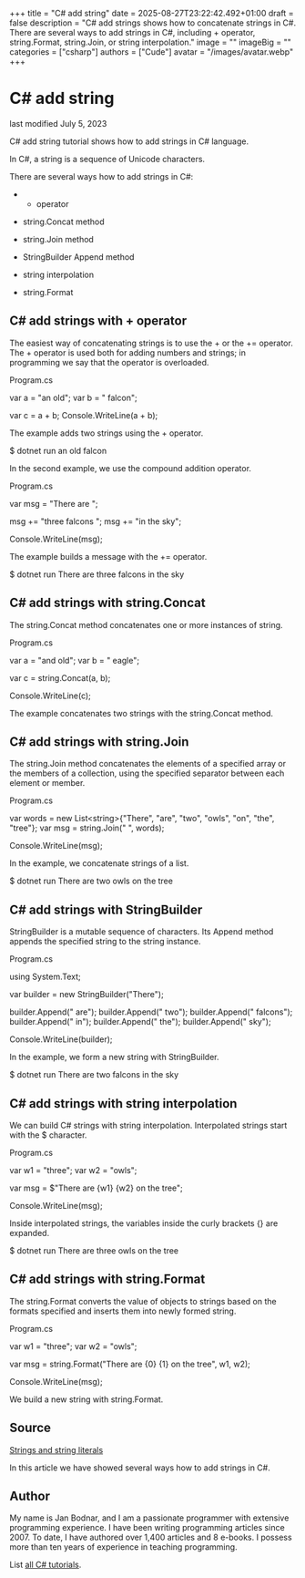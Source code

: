+++
title = "C# add string"
date = 2025-08-27T23:22:42.492+01:00
draft = false
description = "C# add strings shows how to concatenate
strings in C#. There are several ways to add strings in C#, including + 
operator, string.Format, string.Join, or string interpolation."
image = ""
imageBig = ""
categories = ["csharp"]
authors = ["Cude"]
avatar = "/images/avatar.webp"
+++

# C# add string

last modified July 5, 2023

 

C# add string tutorial shows how to add strings in C# language.

In C#, a string is a sequence of Unicode characters.

There are several ways how to add strings in C#:

  - + operator

  - string.Concat method

  - string.Join method

  - StringBuilder Append method

  - string interpolation

  - string.Format

## C# add strings with + operator

The easiest way of concatenating strings is to use the + or the
+= operator. The + operator is used both for adding numbers and
strings; in programming we say that the operator is overloaded. 

Program.cs
  

var a = "an old";
var b = " falcon";

var c = a + b;
Console.WriteLine(a + b);

The example adds two strings using the + operator.

$ dotnet run
an old falcon

In the second example, we use the compound addition operator. 

Program.cs
  

var msg = "There are ";

msg += "three falcons ";
msg += "in the sky";

Console.WriteLine(msg);

The example builds a message with the += operator. 

$ dotnet run
There are three falcons in the sky

## C# add strings with string.Concat

The string.Concat method concatenates one or more instances of 
string.

Program.cs
  

var a = "and old";
var b = " eagle";

var c = string.Concat(a, b);

Console.WriteLine(c);

The example concatenates two strings with the string.Concat method.

## C# add strings with string.Join

The string.Join method concatenates the elements of a specified
array or the members of a collection, using the specified separator between each
element or member.

Program.cs
  

var words = new List&lt;string&gt;{"There", "are", "two", "owls", "on", "the", "tree"};
var msg = string.Join(" ", words);

Console.WriteLine(msg);

In the example, we concatenate strings of a list. 

$ dotnet run
There are two owls on the tree

## C# add strings with StringBuilder

StringBuilder is a mutable sequence of characters. Its
Append method appends the specified string to the string instance.

Program.cs
  

using System.Text;

var builder = new StringBuilder("There");

builder.Append(" are");
builder.Append(" two");
builder.Append(" falcons");
builder.Append(" in");
builder.Append(" the");
builder.Append(" sky");

Console.WriteLine(builder);

In the example, we form a new string with StringBuilder.

$ dotnet run 
There are two falcons in the sky

## C# add strings with string interpolation

We can build C# strings with string interpolation. Interpolated strings 
start with the $ character.

Program.cs
  

var w1 = "three";
var w2 = "owls";

var msg = $"There are {w1} {w2} on the tree";

Console.WriteLine(msg);

Inside interpolated strings, the variables inside the curly brackets
{} are expanded.

$ dotnet run
There are three owls on the tree

## C# add strings with string.Format

The string.Format converts the value of objects to strings based on
the formats specified and inserts them into newly formed string.

Program.cs
  

var w1 = "three";
var w2 = "owls";

var msg = string.Format("There are {0} {1} on the tree", w1, w2);

Console.WriteLine(msg);

We build a new string with string.Format.

## Source

[Strings and string literals](https://learn.microsoft.com/en-us/dotnet/csharp/programming-guide/strings/)

In this article we have showed several ways how to add strings in C#.

## Author

My name is Jan Bodnar, and I am a passionate programmer with extensive
programming experience. I have been writing programming articles since 2007.
To date, I have authored over 1,400 articles and 8 e-books. I possess more
than ten years of experience in teaching programming.

List [all C# tutorials](/csharp/).